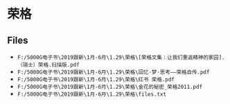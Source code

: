# 荣格

## Files

- `F:/5000G电子书\2019跟新\1月-6月\1.29\荣格\[荣格文集：让我们重返精神的家园].（瑞士）荣格.扫描版.pdf`
- `F:/5000G电子书\2019跟新\1月-6月\1.29\荣格\回忆·梦·思考——荣格自传.pdf`
- `F:/5000G电子书\2019跟新\1月-6月\1.29\荣格\红书 荣格.pdf`
- `F:/5000G电子书\2019跟新\1月-6月\1.29\荣格\金花的秘密_荣格2011.pdf`
- `F:/5000G电子书\2019跟新\1月-6月\1.29\荣格\files.txt`
